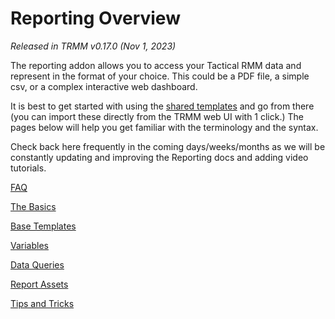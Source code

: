 # Reporting Overview

*Released in TRMM v0.17.0 (Nov 1, 2023)*

The reporting addon allows you to access your Tactical RMM data and represent in the format
of your choice. This could be a PDF file, a simple csv, or a complex interactive web dashboard.

It is best to get started with using the [shared templates](https://github.com/amidaware/reporting-templates) and go from there (you can import these directly from the TRMM web UI with 1 click.) The pages below
will help you get familiar with the terminology and the syntax. 

Check back here frequently in the coming days/weeks/months as we will be constantly updating and improving the Reporting docs and adding video tutorials.

[FAQ](functions/faq.md)

[The Basics](functions/reporting_basics.md)

[Base Templates](functions/reporting_basetemplates.md)

[Variables](functions/reporting_variables.md)

[Data Queries](functions/reporting_dataqueries.md)

[Report Assets](functions/reporting_assets.md)

[Tips and Tricks](functions/tipsntricks.md)